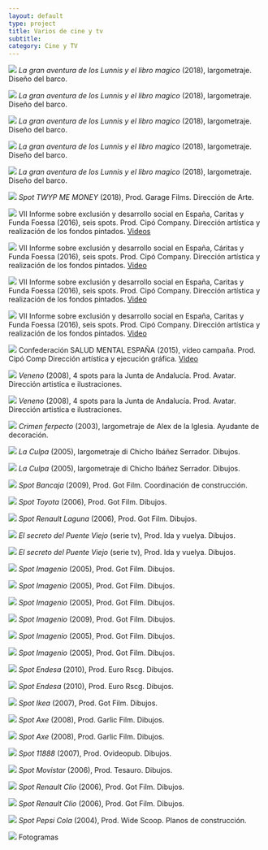 ```yaml
---
layout: default
type: project
title: Varios de cine y tv
subtitle:
category: Cine y TV
---
```

![](41.jpg)
*La gran aventura de los Lunnis y el libro magico* (2018), largometraje. Diseño del barco.

![](42.jpg)
*La gran aventura de los Lunnis y el libro magico* (2018), largometraje. Diseño del barco.

![](43.jpg)
*La gran aventura de los Lunnis y el libro magico* (2018), largometraje. Diseño del barco.

![](44.jpg)
*La gran aventura de los Lunnis y el libro magico* (2018), largometraje. Diseño del barco.

![](45.jpg)
*La gran aventura de los Lunnis y el libro magico* (2018), largometraje. Diseño del barco.

![](40.jpg)
*Spot TWYP ME MONEY* (2018), Prod. Garage Films. Dirección de Arte.

![](32.jpg)
VII Informe sobre exclusión y desarrollo social en España, Caritas y Funda
Foessa (2016), seis spots. Prod. Cipó Company. Dirección artística y realización de los fondos pintados.
[Videos](https://www.youtube.com/channel/UCZ7PynCkyqbWPFZrMquXTxA)

![](33.jpg)
VII Informe sobre exclusión y desarrollo social en España, Cáritas y Funda
Foessa (2016), seis spots. Prod. Cipó Company. Dirección artística y realización de los fondos pintados.
[Video](https://www.youtube.com/watch?v=EDvGWKzlWoI)

![](34.jpg)
VII Informe sobre exclusión y desarrollo social en España, Caritas y Funda
Foessa (2016), seis spots. Prod. Cipó Company. Dirección artística y realización de los fondos pintados.
[Video](https://www.youtube.com/watch?v=K_S6vgT4kiQ)

![](35.jpg)
VII Informe sobre exclusión y desarrollo social en España, Caritas y Funda
Foessa (2016), seis spots. Prod. Cipó Company. Dirección artística y realización de los fondos pintados.
[Video](https://www.youtube.com/watch?v=W1CtJVmo1dQ)

![](39.jpg)
Confederación SALUD MENTAL ESPAÑA (2015), vídeo campaña. Prod. Cipó Comp Dirección artística y ejecución gráfica.
[Video](https://www.youtube.com/watch?v=WlClkgB8Xmg)

![](01.jpg)
*Veneno* (2008), 4 spots para la Junta de Andalucía. Prod. Avatar. Dirección artistica e ilustraciones.

![](02.jpg)
*Veneno* (2008), 4 spots para la Junta de Andalucía. Prod. Avatar. Dirección artistica e ilustraciones.

![](03.jpg)
*Crimen ferpecto* (2003), largometraje de Alex de la Iglesia. Ayudante de decoración.

![](04.jpg)
*La Culpa* (2005), largometraje di Chicho Ibáñez Serrador. Dibujos.

![](05.jpg)
*La Culpa* (2005), largometraje di Chicho Ibáñez Serrador. Dibujos.

![](06.jpg)
*Spot Bancaja* (2009), Prod. Got Film. Coordinación de construcción.

![](08.jpg)
*Spot Toyota* (2006), Prod. Got Film. Dibujos.

![](09.jpg)
*Spot Renault Laguna* (2006), Prod. Got Film. Dibujos.

![](10.jpg)
*El secreto del Puente Viejo* (serie tv), Prod. Ida y vuelya. Dibujos.

![](11.jpg)
*El secreto del Puente Viejo* (serie tv), Prod. Ida y vuelya. Dibujos.

![](12.jpg)
*Spot Imagenio* (2005), Prod. Got Film. Dibujos.

![](13.jpg)
*Spot Imagenio* (2005), Prod. Got Film. Dibujos.

![](14.jpg)
*Spot Imagenio* (2005), Prod. Got Film. Dibujos.

![](15.jpg)
*Spot Imagenio* (2009), Prod. Got Film. Dibujos.

![](16.jpg)
*Spot Imagenio* (2005), Prod. Got Film. Dibujos.

![](17.jpg)
*Spot Imagenio* (2005), Prod. Got Film. Dibujos.

![](19.jpg)
*Spot Endesa* (2010), Prod. Euro Rscg. Dibujos.

![](20.jpg)
*Spot Endesa* (2010), Prod. Euro Rscg. Dibujos.

![](21.jpg)
*Spot Ikea* (2007), Prod. Got Film. Dibujos.

![](24.jpg)
*Spot Axe* (2008), Prod. Garlic Film. Dibujos.

![](25.jpg)
*Spot Axe* (2008), Prod. Garlic Film. Dibujos.

![](26.jpg)
*Spot 11888* (2007), Prod. Ovideopub. Dibujos.

![](27.jpg)
*Spot Movistar* (2006), Prod. Tesauro. Dibujos.

![](28.jpg)
*Spot Renault Clio* (2006), Prod. Got Film. Dibujos.

![](29.jpg)
*Spot Renault Clio* (2006), Prod. Got Film. Dibujos.

![](30.jpg)
*Spot Pepsi Cola* (2004), Prod. Wide Scoop. Planos de construcción.

![](31.jpg)
Fotogramas
